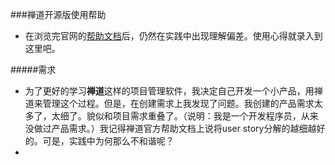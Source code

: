 
###禅道开源版使用帮助
+ 在浏览完官网的[帮助文档](http://www.zentao.net/book/zentaopmshelp.html)后，仍然在实践中出现理解偏差。使用心得就录入到这里吧。

#####需求
+ 为了更好的学习**禅道**这样的项目管理软件，我决定自己开发一个小产品，用禅道来管理这个过程。但是，在创建需求上我发现了问题。我创建的产品需求太多了，太细了。貌似和项目需求重叠了。（说明：我是一个开发程序员，从来没做过产品需求。）我记得禅道官方帮助文档上说将user story分解的越细越好的。可是，实践中为何那么不和谐呢？
+

